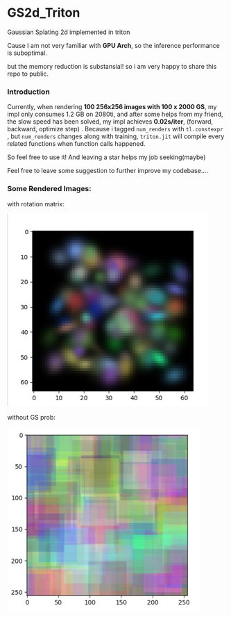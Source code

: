 # GS2d_Triton

Gaussian Splating 2d implemented in triton

Cause I am not very familiar with **GPU Arch**, so the inference performance is suboptimal.

but the memory reduction is substansial! so i am very happy to share this repo to public.

### Introduction

Currently, when rendering **100 256x256 images with 100 x 2000 GS**, my impl only consumes 1.2 GB on 2080ti, and after some helps from  my friend, the slow speed has been solved, my impl achieves **0.02s/iter**, (forward, backward, optimize step) . Because i tagged `num_renders` with `tl.constexpr` , but `num_renders` changes along with training, `triton.jit` will compile every related functions when function calls happened. 

So feel free to use it! And leaving a star helps my job seeking(maybe) 

Feel free to leave some suggestion to further improve my codebase....

### Some Rendered Images:

with rotation matrix:

![](assets/rot.png)

without GS prob:

![](./assets/no_gs.jpg)
